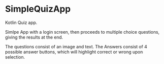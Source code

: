 # SimpleQuizApp

Kotlin Quiz app.

Simlpe App with a login screen, 
then proceeds to multiple choice questions, giving the results at the end.

The questions consist of an image and text.
The Answers consist of 4 possible answer buttons, which will highlight correct or wrong upon selection.
